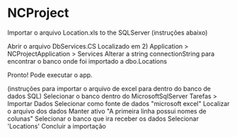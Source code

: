 # NCProject
Importar o arquivo Location.xls to the SQLServer (instruções abaixo)

Abrir o arquivo DbServices.CS
Localizado em 2) Application > NCProjectApplication > Services
Alterar a string connectionString para encontrar o banco onde foi importado a dbo.Locations

Pronto! Pode executar o app.


(instruções para importar o arquivo de excel para dentro do banco de dados SQL)
Selecionar o banco dentro do MicrosoftSqlServer
Tarefas > Importar Dados
Selecionar como fonte de dados "microsoft excel"
Localizar o arquivo dos dados
Manter ativo "A primeira linha possui nomes de colunas"
Selecionar o banco que ira receber os dados
Selecionar 'Locations'
Concluir a importação


